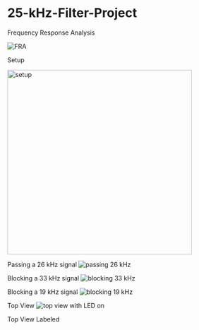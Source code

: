 # 25-kHz-Filter-Project


Frequency Response Analysis

![FRA](https://github.com/user-attachments/assets/df71b86d-91ec-4273-8d8d-4d9226b9c63f)

Setup

<img width="418" alt="setup" src="https://github.com/user-attachments/assets/19e32272-8819-410a-b2c0-19ac09b52fd2" />

Passing a 26 kHz signal
![passing 26 kHz](https://github.com/user-attachments/assets/cf2ac536-5ddf-4122-810b-8196d4f0da8e)

Blocking a 33 kHz signal
![blocking 33 kHz](https://github.com/user-attachments/assets/d8215180-25e9-4721-accc-3f5a045b7bf0)


Blocking a 19 kHz signal
![blocking 19 kHz](https://github.com/user-attachments/assets/5f49e06f-a45e-4bc6-99c8-8be648b468c3)

Top View
![top view with LED on](https://github.com/user-attachments/assets/39bcac05-425d-424f-8038-6a3b36af3959)

Top View Labeled




